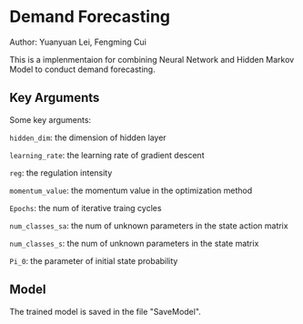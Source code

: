 # Demand Forecasting

Author: Yuanyuan Lei, Fengming Cui

This is a implenmentaion for combining Neural Network and Hidden Markov Model to conduct demand forecasting.


## Key Arguments
Some key arguments:

`hidden_dim`: the dimension of hidden layer

`learning_rate`: the learning rate of gradient descent

`reg`: the regulation intensity

`momentum_value`: the momentum value in the optimization method

`Epochs`: the num of iterative traing cycles

`num_classes_sa`: the num of unknown parameters in the state action matrix 

`num_classes_s`: the num of unknown parameters in the state matrix 

`Pi_0`: the parameter of initial state probability



## Model
The trained model is saved in the file "SaveModel".
